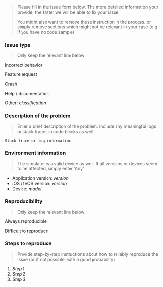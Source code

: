 > Please fill in the issue form below. The more detailed information your provide, the faster we will be able to fix your issue
>
> You might also want to remove these instruction in the process, or simply remove sections which might not be relevant in your case (e.g. if you have no code sample)

### Issue type

> Only keep the relevant line below

Incorrect behavior

Feature request

Crash

Help / documentation

Other: _classification_

### Description of the problem

> Enter a brief description of the problem. Include any meaningful logs or stack traces in code blocks as well

```
Stack trace or log information
```

### Environment information

> The simulator is a valid device as well. If all versions or devices seem to be affected, simply enter 'Any'

* Application version: _version_
* iOS / tvOS version: _version_
* Device: _model_

### Reproducibility

> Only keep the relevant line below

Always reproducible

Difficult to reproduce

### Steps to reproduce

> Provide step-by-step instructions about how to reliably reproduce the issue (or if not possible, with a good probability)

1. _Step 1_
1. _Step 2_
1. _Step 3_